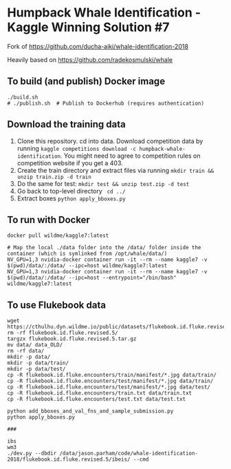 # Humpback Whale Identification - Kaggle Winning Solution #7

Fork of https://github.com/ducha-aiki/whale-identification-2018

Heavily based on https://github.com/radekosmulski/whale

## To build (and publish) Docker image

```
./build.sh
# ./publish.sh  # Publish to Dockerhub (requires authentication)
```

## Download the training data

1. Clone this repository. cd into data. Download competition data by running ```kaggle competitions download -c humpback-whale-identification```. You might need to agree to competition rules on competition website if you get a 403.
2. Create the train directory and extract files via running ```mkdir train && unzip train.zip -d train```
3. Do the same for test: ```mkdir test && unzip test.zip -d test```
4. Go back to top-level directory ``` cd ../```
4. Extract boxes ```python apply_bboxes.py```

## To run with Docker

```
docker pull wildme/kaggle7:latest

# Map the local ./data folder into the /data/ folder inside the container (which is symlinked from /opt/whale/data/)
NV_GPU=1,3 nvidia-docker container run -it --rm --name kaggle7 -v $(pwd)/data/:/data/ --ipc=host wildme/kaggle7:latest
NV_GPU=1,3 nvidia-docker container run -it --rm --name kaggle7 -v $(pwd)/data/:/data/ --ipc=host --entrypoint="/bin/bash" wildme/kaggle7:latest
```


## To use Flukebook data

```
wget https://cthulhu.dyn.wildme.io/public/datasets/flukebook.id.fluke.revised.5.tar.gz
rm -rf flukebook.id.fluke.revised.5/
targzx flukebook.id.fluke.revised.5.tar.gz
mv data/ data_OLD/
rm -rf data/
mkdir -p data/
mkdir -p data/train/
mkdir -p data/test/
cp -R flukebook.id.fluke.encounters/train/manifest/*.jpg data/train/
cp -R flukebook.id.fluke.encounters/test/manifest/*.jpg data/train/
cp -R flukebook.id.fluke.encounters/test/manifest/*.jpg data/test/
cp -R flukebook.id.fluke.encounters/train.txt data/train.txt
cp -R flukebook.id.fluke.encounters/test.txt data/test.txt

python add_bboxes_and_val_fns_and_sample_submission.py
python apply_bboxes.py

###

ibs
wm3
./dev.py --dbdir /data/jason.parham/code/whale-identification-2018/flukebook.id.fluke.revised.5/ibeis/ --cmd
```

